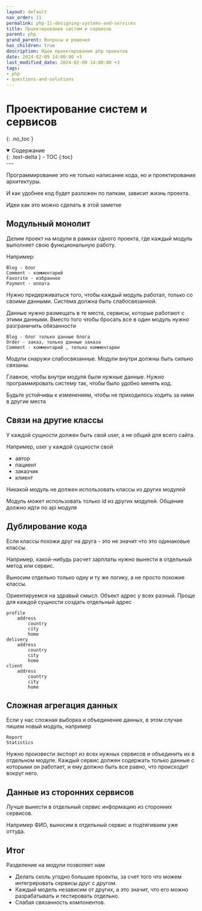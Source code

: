 ```yaml
---
layout: default
nav_order: 11
permalink: php-11-designing-systems-and-services
title: Проектирование систем и сервисов
parent: php
grand_parent: Вопросы и решения
has_children: true
description: Идеи проектирования php проектов
date: 2024-02-09 14:00:00 +3
last_modified_date: 2024-02-09 14:00:00 +3
tags:
- php
- questions-and-solutions
---
```


# Проектирование систем и сервисов
{: .no_toc }

<details open markdown="block">
  <summary>
    Содержание
  </summary>
  {: .text-delta }
- TOC
{:toc}
</details>
---

Программирование это не только написание кода, но и проектирование архитектуры.

И как удобнее код будет разложен по папкам, зависит жизнь проекта.

Идеи как это можно сделать в этой заметке

## Модульный монолит

Делим проект на модули в рамках одного проекта, где каждый модуль выполняет свою функциональную работу.

Например:

````text
Blog - блог
Comment - комментарий
Favorite - избранное
Payment - оплата
````

Нужно придерживаться того, чтобы каждый модуль работал, только со своими данными.
Система должна быть слабосвязанной.

Данные нужно размещать в те места, сервисы, которые работают с этими данными.
Вместо того чтобы бросать все в один модуль нужно разграничить обязанности

````text
Blog - блог только данные блога
Order - заказ, только данные заказа
Comment - комментарий , только комментарии
````

Модули снаружи слабосвязанные.
Модули внутри должны быть сильно связаны.

Главное, чтобы внутри модуля были нужные данные.
Нужно программировать систему так, чтобы было удобно менять код.

Будьте устойчивы к изменениям, чтобы не приходилось ходить за ними в другие места

## Связи на другие классы

У каждой сущности должен быть свой user, а не общий для всего сайта.

Например, user у каждой сущности свой

- автор
- пациент
- заказчик
- клиент

Никакой модуль не должен использовать классы из других модулей

Модуль может использовать только id из других модулей.
Общение должно идти по api модуля

## Дублирование кода

Если классы похожи друг на друга - это не значит что это одинаковые классы.

Например, какой-нибудь расчет зарплаты нужно вынести в отдельный метод или сервис.

Выносим отдельно только одну и ту же логику, а не просто похожие классы.

Ориентируемся на здравый смысл. Объект адрес у всех разный. Проще для каждой сущности создать отдельный адрес

````text
profile
    address
        country
        city
        home
delivery
    address
        country
        city
        home 
client
    address
        country
        city
        home          
````

## Сложная агрегация данных

Если у нас сложная выборка и объединение данных, в этом случае пишем новый модуль, например

````text
Report
Statistics
````

Нужно произвести экспорт из всех нужных сервисов и объединить их в отдельном модуле.
Каждый сервис должен содержать только данные с которыми он работает, и ему должно быть
все равно, что происходит вокруг него.

## Данные из сторонних сервисов

Лучше вынести в отдельный сервис информацию из сторонних сервисов.

Например ФИО, выносим в отдельный сервис и подтягиваем уже оттуда.

## Итог

Разделение на модули позволяет нам

- Делать сколь угодно большие проекты, за счет того что можем интегрировать сервисы друг с другом.
- Каждый модель независим от других, а это значит, что его можно разрабатывать и тестировать отдельно.
- Слабая связанность компонентов.
